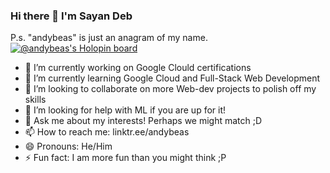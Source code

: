 ### Hi there 👋 I'm Sayan Deb
P.s. "andybeas" is just an anagram of my name.
[![@andybeas's Holopin board](https://holopin.me/andybeas)](https://holopin.io/@andybeas)

- 🔭 I’m currently working on Google Clould certifications
- 🌱 I’m currently learning Google Cloud and Full-Stack Web Development
- 👯 I’m looking to collaborate on more Web-dev projects to polish off my skills
- 🤔 I’m looking for help with ML if you are up for it!
- 💬 Ask me about my interests! Perhaps we might match ;D
- 📫 How to reach me: linktr.ee/andybeas
- 😄 Pronouns: He/Him
- ⚡ Fun fact: I am more fun than you might think ;P
